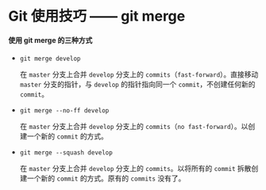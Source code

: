 # Git 使用技巧 —— git merge

#### 使用 git merge 的三种方式

* `git merge develop`

    在 `master` 分支上合并 `develop` 分支上的 `commits`（`fast-forward`）。直接移动 `master` 分支的指针，与 `develop` 的指针指向同一个 `commit`，不创建任何新的 `commit`。

* `git merge --no-ff develop`

    在 `master` 分支上合并 `develop` 分支上的 `commits`（`no fast-forward`）。以创建一个新的 `commit` 的方式。


* `git merge --squash develop`

    在 `master` 分支上合并 `develop` 分支上的 `commits`。以将所有的 `commit` 拆散创建一个新的 `commit` 的方式。原有的 `commits` 没有了。

